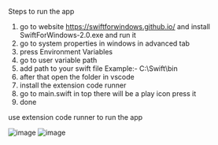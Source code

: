

Steps to run the app
1. go to website https://swiftforwindows.github.io/ and install SwiftForWindows-2.0.exe and run it
2. go to system properties in windows in advanced tab
3. press Environment Variables
4. go to user variable path
5. add path to your swift file Example:- C:\Swift\bin
6. after that open the folder in vscode
7. install the extension code runner
8. go to main.swift in top there will be a play icon press it
9. done



use extension code runner to run the app

![image](https://github.com/darkknight5844/Swift-Windows-gender-app/assets/145830163/4c799d8f-4761-4ee6-b686-4f08d3bee78b)
![image](https://github.com/darkknight5844/Swift-Windows-gender-app/assets/145830163/e07eb625-b450-4423-b01b-c2cd5d3c94b0)

